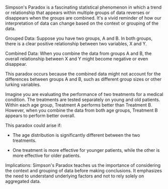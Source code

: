 Simpson's Paradox is a fascinating statistical phenomenon in which a trend or relationship that appears within 
multiple groups of data reverses or disappears when the groups are combined. It's a vivid 
reminder of how our interpretation of data can change based on the context or grouping of the data.

Grouped Data: Suppose you have two groups, A and B. In both groups, there is a clear positive relationship between two variables, X and Y.

Combined Data: When you combine the data from groups A and B, the overall relationship between X and Y might become negative or even disappear.

This paradox occurs because the combined data might not account for the differences between groups A and B, such as different group sizes or other lurking variables.

Imagine you are evaluating the performance of two treatments for a medical condition. 
The treatments are tested separately on young and old patients. Within each age group, Treatment A performs better than Treatment B. However, when you combine the data from both age groups, Treatment B appears to perform better overall.

This paradox could arise if:  

* The age distribution is significantly different between the two treatments.  

* One treatment is more effective for younger patients, while the other is more effective for older patients.  

Implications: Simpson's Paradox teaches us the importance of considering the context and grouping of data before making conclusions. It emphasizes the need to understand underlying factors and not to rely solely on aggregated data.
